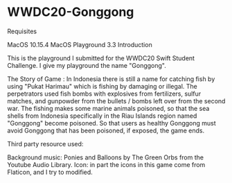 # WWDC20-Gonggong

Requisites

MacOS 10.15.4
MacOS Playground 3.3
Introduction

This is the playground I submitted for the WWDC20 Swift Student Challenge. I give my playground the name "Gonggong". 

The Story of Game :
In Indonesia there is still a name for catching fish by using "Pukat Harimau" which is fishing by damaging or illegal. 
The perpetrators used fish bombs with explosives from fertilizers, sulfur matches, and gunpowder from the bullets / bombs left over from the second war. 
The fishing makes some marine animals poisoned, so that the sea shells from Indonesia specifically in the Riau Islands region named "Gonggong" become poisoned. 
So that users as healthy Gonggong must avoid Gonggong that has been poisoned, if exposed, the game ends.

Third party resource used:

Background music: Ponies and Balloons by The Green Orbs from the Youtube Audio Library.
Icon: in part the icons in this game come from Flaticon, and I try to modified.
